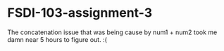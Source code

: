 # FSDI-103-assignment-3
 
 
 The concatenation issue that was being cause by num1 + num2 took me damn near 5 hours to figure out.   :(
